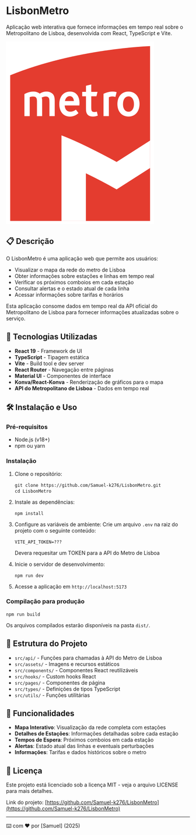 # LisbonMetro

Aplicação web interativa que fornece informações em tempo real sobre o Metropolitano de Lisboa, desenvolvida com React, TypeScript e Vite.

![Metropolitano de Lisboa](src/assets/metro-icon.png)

## 📋 Descrição

O LisbonMetro é uma aplicação web que permite aos usuários:

- Visualizar o mapa da rede do metro de Lisboa
- Obter informações sobre estações e linhas em tempo real
- Verificar os próximos comboios em cada estação
- Consultar alertas e o estado atual de cada linha
- Acessar informações sobre tarifas e horários

Esta aplicação consome dados em tempo real da API oficial do Metropolitano de Lisboa para fornecer informações atualizadas sobre o serviço.

## 🚀 Tecnologias Utilizadas

- **React 19** - Framework de UI
- **TypeScript** - Tipagem estática
- **Vite** - Build tool e dev server
- **React Router** - Navegação entre páginas
- **Material UI** - Componentes de interface
- **Konva/React-Konva** - Renderização de gráficos para o mapa
- **API do Metropolitano de Lisboa** - Dados em tempo real

## 🛠️ Instalação e Uso

### Pré-requisitos

- Node.js (v18+)
- npm ou yarn

### Instalação

1. Clone o repositório:
   ```
   git clone https://github.com/Samuel-k276/LisbonMetro.git
   cd LisbonMetro
   ```

2. Instale as dependências:
   ```
   npm install
   ```

3. Configure as variáveis de ambiente:
   Crie um arquivo `.env` na raiz do projeto com o seguinte conteúdo:
   ```
   VITE_API_TOKEN=???
   ```
   Devera requesitar um TOKEN para a API do Metro de Lisboa

4. Inicie o servidor de desenvolvimento:
   ```
   npm run dev
   ```

5. Acesse a aplicação em `http://localhost:5173`

### Compilação para produção

```
npm run build
```

Os arquivos compilados estarão disponíveis na pasta `dist/`.

## 📂 Estrutura do Projeto

- `src/api/` - Funções para chamadas à API do Metro de Lisboa
- `src/assets/` - Imagens e recursos estáticos
- `src/components/` - Componentes React reutilizáveis
- `src/hooks/` - Custom hooks React
- `src/pages/` - Componentes de página
- `src/types/` - Definições de tipos TypeScript
- `src/utils/` - Funções utilitárias

## 📱 Funcionalidades

- **Mapa Interativo**: Visualização da rede completa com estações
- **Detalhes de Estações**: Informações detalhadas sobre cada estação
- **Tempos de Espera**: Próximos comboios em cada estação
- **Alertas**: Estado atual das linhas e eventuais perturbações
- **Informações**: Tarifas e dados históricos sobre o metro

## 📄 Licença

Este projeto está licenciado sob a licença MIT - veja o arquivo LICENSE para mais detalhes.


Link do projeto: [https://github.com/Samuel-k276/LisbonMetro](https://github.com/Samuel-k276/LisbonMetro)

---

⌨️ com ❤️ por [Samuel] (2025)


